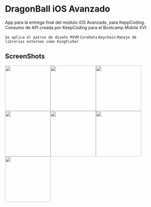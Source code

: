 # DragonBall iOS Avanzado

App para la entrega final del módulo iOS Avanzado, para KeppCoding. Consumo de API creada por KeepCoding para el Bootcamp Mobile XVI


```Se aplica el patron de diseño MVVM```
```CoreData```
```Keychain```
```Manejo de librerias externas como KingFisher```


## ScreenShots

<img src="https://github.com/marcomadv/GithubImages/blob/main/dg1.png" width="150" /><img src="https://github.com/marcomadv/GithubImages/blob/main/dg2.png" width="150" /><img  src="https://github.com/marcomadv/GithubImages/blob/main/dg3.png" width="150" /><img src="https://github.com/marcomadv/GithubImages/blob/main/dg4.png" width="150" /><img src="https://github.com/marcomadv/GithubImages/blob/main/dg5.png" width="150" /><img src="https://github.com/marcomadv/GithubImages/blob/main/dg6.png" width="150" /><img src="https://github.com/marcomadv/GithubImages/blob/main/dg7.png" width="150" />
